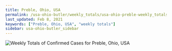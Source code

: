 ```yaml
---
title: Preble, Ohio, USA
permalink: /usa-ohio-butler/weekly_totals/usa-ohio-preble-weekly_totals.html
last_updated: Feb 8, 2021
keywords: ["Preble, Ohio, USA", "weekly totals"]
sidebar: usa-ohio-butler_sidebar
---
```


![Weekly Totals of Confirmed Cases for Preble, Ohio, USA](/covid_tracker/images/graphs/usa-ohio-preble-weekly_totals_graph.png)
